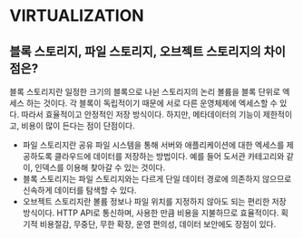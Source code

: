 # VIRTUALIZATION

## 블록 스토리지, 파일 스토리지, 오브젝트 스토리지의 차이점은?

블록 스토리지란 일정한 크기의 블록으로 나뉜 스토리지의 논리 볼륨을 블록 단위로 엑세스 하는 것이다. 각 블록이 독립적이기 때문에 서로 다른 운영체제에 엑세스할 수 있다. 따라서 효율적이고 안정적인 저장 방식이다. 하지만, 메타데이터의 기능이 제한적이고, 비용이 많이 든다는 점이 단점이다. 

* 파일 스토리지란 공유 파일 시스템을 통해 서버와 애플리케이션에 대한 엑세스를 제공하도록 클라우드에 데이터를 저장하는 방법이다. 예를 들어 도서관 카테고리와 같이, 인덱스를 이용해 찾아갈 수 있는 것이다. 
* 블록 스토리지는 파일 스토리지와는 다르게 단일 데이터 경로에 의존하지 않으므로 신속하게 데이터를 탐색할 수 있다. 
* 오브젝트 스토리지란 볼륨 정보나 파일 위치를 지정하지 않아도 되는 편리한 저장 방식이다. HTTP API로 통신하며, 사용한 만큼 비용을 지불하므로 효율적이다. 획기적 비용절감, 무중단, 무한 확장, 운영 편의성, 데이터 보안에도 장점이 있다. 